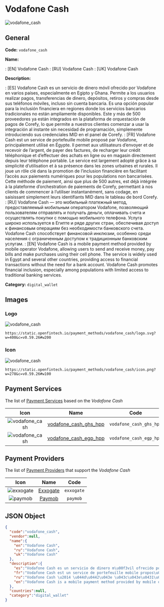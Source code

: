 
# Vodafone Cash 
![vodafone_cash](https://static.openfintech.io/payment_methods/vodafone_cash/logo.svg?w=400&c=v0.59.26#w200)  

## General 
**Code:** `vodafone_cash` 
 
**Name:** 
 
:	[EN] Vodafone Cash 
:	[RU] Vodafone Cash 
:	[UK] Vodafone Cash 
 
**Description:** 
 
: [ES] Vodafone Cash es un servicio de dinero móvil ofrecido por Vodafone en varios países, especialmente en Egipto y Ghana. Permite a los usuarios realizar pagos, transferencias de dinero, depósitos, retiros y compras desde sus teléfonos móviles, incluso sin cuenta bancaria. Es una opción popular para la inclusión financiera en regiones donde los servicios bancarios tradicionales no están ampliamente disponibles. Este y más de 500 proveedores ya están integrados en la plataforma de orquestación de pagos de Corefy, lo que permite a nuestros clientes comenzar a usar la integración al instante sin necesidad de programación, simplemente introduciendo sus credenciales MID en el panel de Corefy. 
: [FR] Vodafone Cash est un service de portefeuille mobile proposé par Vodafone, principalement utilisé en Égypte. Il permet aux utilisateurs d’envoyer et de recevoir de l’argent, de payer des factures, de recharger leur crédit téléphonique et d’effectuer des achats en ligne ou en magasin directement depuis leur téléphone portable. Le service est largement adopté grâce à sa simplicité d’utilisation et à sa présence dans les zones urbaines et rurales. Il joue un rôle clé dans la promotion de l’inclusion financière en facilitant l’accès aux paiements numériques pour les populations non bancarisées. Cette méthode de paiement, ainsi que plus de 500 autres, est déjà intégrée à la plateforme d’orchestration de paiements de Corefy, permettant à nos clients de commencer à l’utiliser instantanément, sans codage, en saisissant simplement leurs identifiants MID dans le tableau de bord Corefy. 
: [RU] Vodafone Cash — это мобильный платежный метод, предоставляемый мобильным оператором Vodafone, позволяющий пользователям отправлять и получать деньги, оплачивать счета и осуществлять покупки с помощью мобильного телефона. Услуга широко используется в Египте и ряде других стран, обеспечивая доступ к финансовым операциям без необходимости банковского счета. Vodafone Cash способствует финансовой инклюзии, особенно среди населения с ограниченным доступом к традиционным банковским услугам. 
: [EN] Vodafone Cash is a mobile payment method provided by mobile operator Vodafone, allowing users to send and receive money, pay bills and make purchases using their cell phone. The service is widely used in Egypt and several other countries, providing access to financial transactions without the need for a bank account. Vodafone Cash promotes financial inclusion, especially among populations with limited access to traditional banking services. 
 
**Category:** `digital_wallet` 
 

## Images 

### Logo 
![vodafone_cash](https://static.openfintech.io/payment_methods/vodafone_cash/logo.svg?w=400&c=v0.59.26#w200)  

```
https://static.openfintech.io/payment_methods/vodafone_cash/logo.svg?w=400&c=v0.59.26#w200
```  

### Icon 
![vodafone_cash](https://static.openfintech.io/payment_methods/vodafone_cash/icon.png?w=278&c=v0.59.26#w100)  

```
https://static.openfintech.io/payment_methods/vodafone_cash/icon.png?w=278&c=v0.59.26#w100
```  

## Payment Services 
 
The list of [Payment Services](/payment-services/) based on the _Vodafone Cash_ 

|Icon|Name|Code| 
|:---:|:---:|:---:| 
|![vodafone_cash](https://static.openfintech.io/payment_methods/vodafone_cash/icon.png?w=278&c=v0.59.26#w100) |[vodafone_cash_ghs_hpp](/payment-services/vodafone_cash_ghs_hpp/)|`vodafone_cash_ghs_hpp`| 
|![vodafone_cash](https://static.openfintech.io/payment_methods/vodafone_cash/icon.png?w=278&c=v0.59.26#w100) |[vodafone_cash_egp_hpp](/payment-services/vodafone_cash_egp_hpp/)|`vodafone_cash_egp_hpp`| 
 

## Payment Providers 
 
The list of [Payment Providers](/payment-providers/) that support the _Vodafone Cash_ 

|Icon|Name|Code| 
|:---:|:---:|:---:| 
|![exxogate](https://static.openfintech.io/payment_providers/exxogate/icon.svg?w=278&c=v0.59.26#w100) |[Exxogate](/payment-providers/exxogate/)|`exxogate`| 
|![paymob](https://static.openfintech.io/payment_providers/paymob/icon.png?w=278&c=v0.59.26#w100) |[Paymob](/payment-providers/paymob/)|`paymob`| 
 

## JSON Object 

```json
{
  "code":"vodafone_cash",
  "vendor":null,
  "name":{
    "en":"Vodafone Cash",
    "ru":"Vodafone Cash",
    "uk":"Vodafone Cash"
  },
  "description":{
    "es":"Vodafone Cash es un servicio de dinero m\u00f3vil ofrecido por Vodafone en varios pa\u00edses, especialmente en Egipto y Ghana. Permite a los usuarios realizar pagos, transferencias de dinero, dep\u00f3sitos, retiros y compras desde sus tel\u00e9fonos m\u00f3viles, incluso sin cuenta bancaria. Es una opci\u00f3n popular para la inclusi\u00f3n financiera en regiones donde los servicios bancarios tradicionales no est\u00e1n ampliamente disponibles. Este y m\u00e1s de 500 proveedores ya est\u00e1n integrados en la plataforma de orquestaci\u00f3n de pagos de Corefy, lo que permite a nuestros clientes comenzar a usar la integraci\u00f3n al instante sin necesidad de programaci\u00f3n, simplemente introduciendo sus credenciales MID en el panel de Corefy.",
    "fr":"Vodafone Cash est un service de portefeuille mobile propos\u00e9 par Vodafone, principalement utilis\u00e9 en \u00c9gypte. Il permet aux utilisateurs d\u2019envoyer et de recevoir de l\u2019argent, de payer des factures, de recharger leur cr\u00e9dit t\u00e9l\u00e9phonique et d\u2019effectuer des achats en ligne ou en magasin directement depuis leur t\u00e9l\u00e9phone portable. Le service est largement adopt\u00e9 gr\u00e2ce \u00e0 sa simplicit\u00e9 d\u2019utilisation et \u00e0 sa pr\u00e9sence dans les zones urbaines et rurales. Il joue un r\u00f4le cl\u00e9 dans la promotion de l\u2019inclusion financi\u00e8re en facilitant l\u2019acc\u00e8s aux paiements num\u00e9riques pour les populations non bancaris\u00e9es. Cette m\u00e9thode de paiement, ainsi que plus de 500 autres, est d\u00e9j\u00e0 int\u00e9gr\u00e9e \u00e0 la plateforme d\u2019orchestration de paiements de Corefy, permettant \u00e0 nos clients de commencer \u00e0 l\u2019utiliser instantan\u00e9ment, sans codage, en saisissant simplement leurs identifiants MID dans le tableau de bord Corefy.",
    "ru":"Vodafone Cash \u2014 \u044d\u0442\u043e \u043c\u043e\u0431\u0438\u043b\u044c\u043d\u044b\u0439 \u043f\u043b\u0430\u0442\u0435\u0436\u043d\u044b\u0439 \u043c\u0435\u0442\u043e\u0434, \u043f\u0440\u0435\u0434\u043e\u0441\u0442\u0430\u0432\u043b\u044f\u0435\u043c\u044b\u0439 \u043c\u043e\u0431\u0438\u043b\u044c\u043d\u044b\u043c \u043e\u043f\u0435\u0440\u0430\u0442\u043e\u0440\u043e\u043c Vodafone, \u043f\u043e\u0437\u0432\u043e\u043b\u044f\u044e\u0449\u0438\u0439 \u043f\u043e\u043b\u044c\u0437\u043e\u0432\u0430\u0442\u0435\u043b\u044f\u043c \u043e\u0442\u043f\u0440\u0430\u0432\u043b\u044f\u0442\u044c \u0438 \u043f\u043e\u043b\u0443\u0447\u0430\u0442\u044c \u0434\u0435\u043d\u044c\u0433\u0438, \u043e\u043f\u043b\u0430\u0447\u0438\u0432\u0430\u0442\u044c \u0441\u0447\u0435\u0442\u0430 \u0438 \u043e\u0441\u0443\u0449\u0435\u0441\u0442\u0432\u043b\u044f\u0442\u044c \u043f\u043e\u043a\u0443\u043f\u043a\u0438 \u0441 \u043f\u043e\u043c\u043e\u0449\u044c\u044e \u043c\u043e\u0431\u0438\u043b\u044c\u043d\u043e\u0433\u043e \u0442\u0435\u043b\u0435\u0444\u043e\u043d\u0430. \u0423\u0441\u043b\u0443\u0433\u0430 \u0448\u0438\u0440\u043e\u043a\u043e \u0438\u0441\u043f\u043e\u043b\u044c\u0437\u0443\u0435\u0442\u0441\u044f \u0432 \u0415\u0433\u0438\u043f\u0442\u0435 \u0438 \u0440\u044f\u0434\u0435 \u0434\u0440\u0443\u0433\u0438\u0445 \u0441\u0442\u0440\u0430\u043d, \u043e\u0431\u0435\u0441\u043f\u0435\u0447\u0438\u0432\u0430\u044f \u0434\u043e\u0441\u0442\u0443\u043f \u043a \u0444\u0438\u043d\u0430\u043d\u0441\u043e\u0432\u044b\u043c \u043e\u043f\u0435\u0440\u0430\u0446\u0438\u044f\u043c \u0431\u0435\u0437 \u043d\u0435\u043e\u0431\u0445\u043e\u0434\u0438\u043c\u043e\u0441\u0442\u0438 \u0431\u0430\u043d\u043a\u043e\u0432\u0441\u043a\u043e\u0433\u043e \u0441\u0447\u0435\u0442\u0430. Vodafone Cash \u0441\u043f\u043e\u0441\u043e\u0431\u0441\u0442\u0432\u0443\u0435\u0442 \u0444\u0438\u043d\u0430\u043d\u0441\u043e\u0432\u043e\u0439 \u0438\u043d\u043a\u043b\u044e\u0437\u0438\u0438, \u043e\u0441\u043e\u0431\u0435\u043d\u043d\u043e \u0441\u0440\u0435\u0434\u0438 \u043d\u0430\u0441\u0435\u043b\u0435\u043d\u0438\u044f \u0441 \u043e\u0433\u0440\u0430\u043d\u0438\u0447\u0435\u043d\u043d\u044b\u043c \u0434\u043e\u0441\u0442\u0443\u043f\u043e\u043c \u043a \u0442\u0440\u0430\u0434\u0438\u0446\u0438\u043e\u043d\u043d\u044b\u043c \u0431\u0430\u043d\u043a\u043e\u0432\u0441\u043a\u0438\u043c \u0443\u0441\u043b\u0443\u0433\u0430\u043c.",
    "en":"Vodafone Cash is a mobile payment method provided by mobile operator Vodafone, allowing users to send and receive money, pay bills and make purchases using their cell phone. The service is widely used in Egypt and several other countries, providing access to financial transactions without the need for a bank account. Vodafone Cash promotes financial inclusion, especially among populations with limited access to traditional banking services."
  },
  "countries":null,
  "category":"digital_wallet"
}
```  
